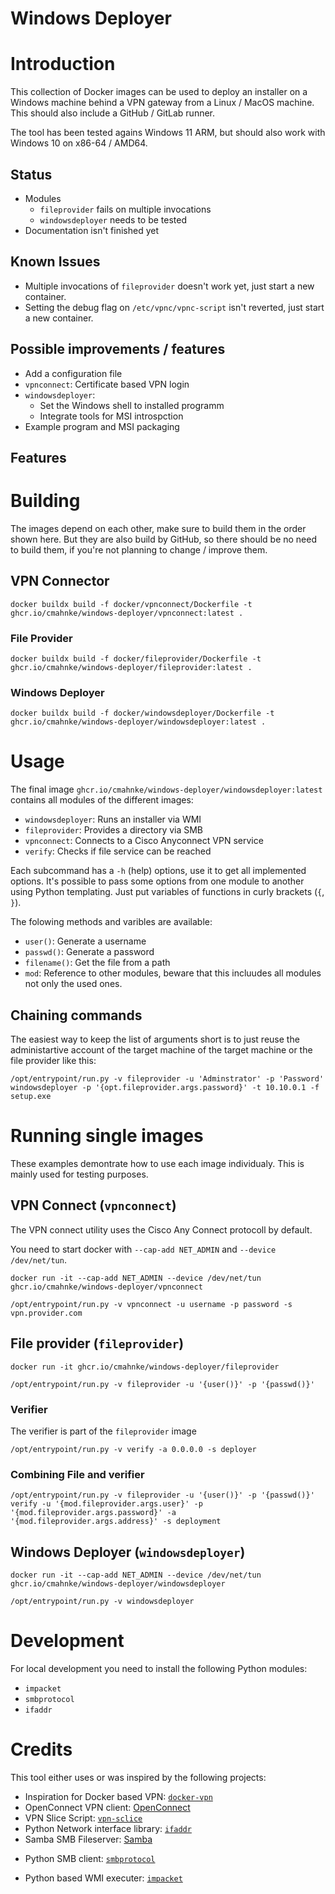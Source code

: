 Windows Deployer
================

# Introduction

This collection of Docker images can be used to deploy an installer on a Windows machine behind a VPN gateway from a Linux / MacOS machine. This should also include a GitHub / GitLab runner.

The tool has been tested agains Windows 11 ARM, but should also work with Windows 10 on x86-64 / AMD64.

## Status
* Modules
    * `fileprovider` fails on multiple invocations
    * `windowsdeployer` needs to be tested
* Documentation isn't finished yet

## Known Issues
* Multiple invocations of `fileprovider` doesn't work yet, just start a new container.
* Setting the debug flag on `/etc/vpnc/vpnc-script` isn't reverted, just start a new container.

## Possible improvements / features
* Add a configuration file
* `vpnconnect`: Certificate based VPN login
* `windowsdeployer`:
    * Set the Windows shell to installed programm
    * Integrate tools for MSI introspction
* Example program and MSI packaging

## Features

# Building

The images depend on each other, make sure to build them in the order shown here.
But they are also build by GitHub, so there should be no need to build them, if you're not planning to change / improve them.

## VPN Connector

```
docker buildx build -f docker/vpnconnect/Dockerfile -t ghcr.io/cmahnke/windows-deployer/vpnconnect:latest .
```

### File Provider

```
docker buildx build -f docker/fileprovider/Dockerfile -t ghcr.io/cmahnke/windows-deployer/fileprovider:latest .
```

### Windows Deployer

```
docker buildx build -f docker/windowsdeployer/Dockerfile -t ghcr.io/cmahnke/windows-deployer/windowsdeployer:latest .
```

# Usage

The final image `ghcr.io/cmahnke/windows-deployer/windowsdeployer:latest` contains all modules of the different images:
* `windowsdeployer`: Runs an installer via WMI
* `fileprovider`: Provides a directory via SMB
* `vpnconnect`: Connects to a Cisco Anyconnect VPN service
* `verify`: Checks if file service can be reached

Each subcommand has a `-h` (help) options, use it to get all implemented options. It's possible to pass some options from one module to another using Python templating. Just put variables of functions in curly brackets (`{`, `}`).

The folowing methods and varibles are available:
* `user()`: Generate a username
* `passwd()`: Generate a password
* `filename()`: Get the file from a path
* `mod`: Reference to other modules, beware that this incluudes all modules not only the used ones.

## Chaining commands

The easiest way to keep the list of arguments short is to just reuse the administartive account of the target machine of the target machine or the file provider like this:

```
/opt/entrypoint/run.py -v fileprovider -u 'Adminstrator' -p 'Password' windowsdeployer -p '{opt.fileprovider.args.password}' -t 10.10.0.1 -f setup.exe
```

# Running single images

These examples demontrate how to use each image individualy. This is mainly used for testing purposes.

## VPN Connect (`vpnconnect`)

The VPN connect utility uses the Cisco Any Connect protocoll by default.

You need to start docker with `--cap-add NET_ADMIN` and `--device /dev/net/tun`.

```
docker run -it --cap-add NET_ADMIN --device /dev/net/tun ghcr.io/cmahnke/windows-deployer/vpnconnect
```

```
/opt/entrypoint/run.py -v vpnconnect -u username -p password -s vpn.provider.com
```

## File provider (`fileprovider`)

```
docker run -it ghcr.io/cmahnke/windows-deployer/fileprovider
```

```
/opt/entrypoint/run.py -v fileprovider -u '{user()}' -p '{passwd()}'
```

### Verifier

The verifier is part of the `fileprovider` image

```
/opt/entrypoint/run.py -v verify -a 0.0.0.0 -s deployer
```

### Combining File and verifier
```
/opt/entrypoint/run.py -v fileprovider -u '{user()}' -p '{passwd()}' verify -u '{mod.fileprovider.args.user}' -p '{mod.fileprovider.args.password}' -a '{mod.fileprovider.args.address}' -s deployment
```

## Windows Deployer (`windowsdeployer`)

```
docker run -it --cap-add NET_ADMIN --device /dev/net/tun ghcr.io/cmahnke/windows-deployer/windowsdeployer
```

```
/opt/entrypoint/run.py -v windowsdeployer
```

# Development

For local development you need to install the following Python modules:
* `impacket`
* `smbprotocol`
* `ifaddr`

# Credits

This tool either uses or was inspired by the following projects:

* Inspiration for Docker based VPN: [`docker-vpn`](https://github.com/ethack/docker-vpn)
* OpenConnect VPN client: [OpenConnect](https://www.infradead.org/openconnect/)
* VPN Slice Script: [`vpn-sclice`](https://github.com/dlenski/vpn-slice)
* Python Network interface library: [`ifaddr`](https://github.com/pydron/ifaddr)
* Samba SMB Fileserver: [Samba](https://www.samba.org/)
+ Python SMB client: [`smbprotocol`](https://github.com/jborean93/smbprotocol)
* Python based WMI executer: [`impacket`](https://github.com/fortra/impacket)
